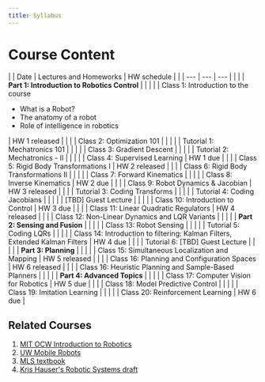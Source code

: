 ```yaml
---
title: Syllabus
---
```

# Course Content

|  | Date       | Lectures and Homeworks                                                                                                                         | HW schedule   |
|  | ---        | ---                                                                                                                                            | ---           |
|  |            | **Part 1: Introduction to Robotics Control**                                                                                                   |               |
|  |            | Class 1: Introduction to the course <ul><li>What is a Robot?</li><li>The anatomy of a robot</li><li>Role of intelligence in robotics</li></ul> | HW 1 released |
|  |            | Class 2: Optimization 101                                                                                                                      |               |
|  |            | Tutorial 1: Mechatronics 101                                                                                                                   |               |
|  |            | Class 3: Gradient Descent                                                                                                                      |               |
|  |            | Tutorial 2: Mechatronics - II                                                                                                                  |               |
|  |            | Class 4: Supervised Learning                                                                                                                   | HW 1 due      |
|  |            | Class 5: Rigid Body Transformations I                                                                                                          | HW 2 released |
|  |            | Class 6: Rigid Body Transformations II                                                                                                         |               |
|  |            | Class 7: Forward Kinematics                                                                                                                    |               |
|  |            | Class 8: Inverse Kinematics                                                                                                                    | HW 2 due      |
|  |            | Class 9: Robot Dynamics & Jacobian                                                                                                             | HW 3 released |
|  |            | Tutorial 3: Coding Transforms                                                                                                                  |               |
|  |            | Tutorial 4: Coding Jacobians                                                                                                                   |               |
|  |            | [TBD] Guest Lecture                                                                                                                            |               |
|  |            | Class 10: Introduction to Control                                                                                                              | HW 3 due      |
|  |            | Class 11: Linear Quadratic Regulators                                                                                                          | HW 4 released |
|  |            | Class 12: Non-Linear Dynamics and LQR Variants                                                                                                 |               |
|  |            | **Part 2: Sensing and Fusion**                                                                                                                 |               |
|  |            | Class 13: Robot Sensing                                                                                                                        |               |
|  |            | Tutorial 5: Coding LQRs                                                                                                                        |               |
|  |            | Class 14: Introduction to filtering: Kalman Filters, Extended Kalman Filters                                                                   | HW 4 due      |
|  |            | Tutorial 6: [TBD] Guest Lecture                                                                                                                |               |
|  |            | **Part 3: Planning**                                                                                                                           |               |
|  |            | Class 15: Simultaneous Localization and Mapping                                                                                                | HW 5 released |
|  |            | Class 16: Planning and Configuration Spaces                                                                                                    | HW 6 released |
|  |            | Class 16: Heuristic Planning and Sample-Based Planners                                                                                         |               |
|  |            | **Part 4: Advanced Topics**                                                                                                                    |               |
|  |            | Class 17: Computer Vision for Robotics                                                                                                         | HW 5 due      |
|  |            | Class 18: Model Predictive Control                                                                                                             |               |
|  |            | Class 19: Imitation Learning                                                                                                                   |               |
|  |            | Class 20: Reinforcement Learning                                                                                                               | HW 6 due      |


## Related Courses
1. [MIT OCW Introduction to Robotics](https://ocw.mit.edu/courses/mechanical-engineering/2-12-introduction-to-robotics-fall-2005/lecture-notes/)
2. [UW Mobile Robots](https://courses.cs.washington.edu/courses/cse490r/19sp/)
3. [MLS textbook](http://www.cse.lehigh.edu/~trink/Courses/RoboticsII/reading/murray-li-sastry-94-complete.pdf)
4. [Kris Hauser's Robotic Systems draft](https://motion.cs.illinois.edu/RoboticSystems/)

